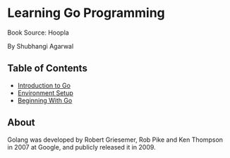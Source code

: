 # Learning Go Programming

Book Source: Hoopla

By Shubhangi Agarwal

## Table of Contents

- [Introduction to Go](./introduction-to-go.md)
- [Environment Setup](./environment-setup.md)
- [Beginning With Go](./beginning-with-go.md)

## About

Golang was developed by Robert Griesemer, Rob Pike and Ken Thompson in 2007 at Google, and publicly released it in 2009.